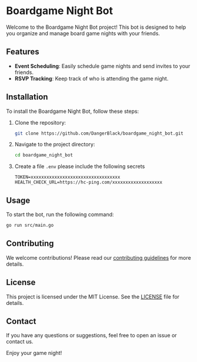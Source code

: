 # Boardgame Night Bot

Welcome to the Boardgame Night Bot project! This bot is designed to help you organize and manage board game nights with your friends.

## Features

- **Event Scheduling**: Easily schedule game nights and send invites to your friends.
- **RSVP Tracking**: Keep track of who is attending the game night.

## Installation

To install the Boardgame Night Bot, follow these steps:

1. Clone the repository:
    ```bash
    git clone https://github.com/DangerBlack/boardgame_night_bot.git
    ```
2. Navigate to the project directory:
    ```bash
    cd boardgame_night_bot
    ```
3. Create a file `.env` please include the following secrets
    ```
    TOKEN=xxxxxxxxxxxxxxxxxxxxxxxxxxxxxxxxxx
    HEALTH_CHECK_URL=https://hc-ping.com/xxxxxxxxxxxxxxxxxxx
    ```

## Usage

To start the bot, run the following command:

```bash
go run src/main.go
```

## Contributing

We welcome contributions! Please read our [contributing guidelines](CONTRIBUTING.md) for more details.

## License

This project is licensed under the MIT License. See the [LICENSE](LICENSE) file for details.

## Contact

If you have any questions or suggestions, feel free to open an issue or contact us.

Enjoy your game night!
